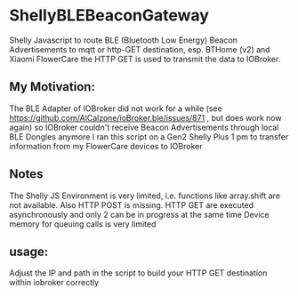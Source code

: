 # ShellyBLEBeaconGateway
Shelly Javascript to route BLE (Bluetooth Low Energy) Beacon Advertisements to mqtt or http-GET destination, esp. BTHome (v2) and Xiaomi FlowerCare
the HTTP GET is used to transmit the data to IOBroker.

## My Motivation:
The BLE Adapter of IOBroker did not work for a while (see https://github.com/AlCalzone/ioBroker.ble/issues/871 , but does work now again) so IOBroker couldn't receive Beacon Advertisements through local BLE Dongles anymore
I ran this script on a Gen2 Shelly Plus 1 pm to transfer information from my FlowerCare devices to IOBroker 

## Notes
The Shelly JS Environment is very limited, i.e. functions like array.shift are not available. Also HTTP POST is missing.
HTTP GET are executed asynchronously and only 2 can be in progress at the same time
Device memory for queuing calls is very limited


## usage:
Adjust the IP and path in the script to build your HTTP GET destination within iobroker correctly
